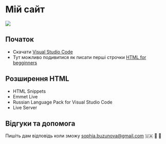# Мій сайт
![](https://i2.wp.com/leblogducodeur.fr/wp-content/uploads/2019/06/Le-langage-HTML.png?fit=301%2C167&ssl=1)

## Початок
- Скачати [Visual Studio Code](https://code.visualstudio.com)
- Тут можливо подивитися як писати перші строчки [HTML for begginners](https://www.freecodecamp.org/news/html-basics-for-beginners/)

## Розширення HTML
- HTML Snippets
- Emmet Live
- Russian Language Pack for Visual Studio Code
- Live Server

## Відгуки та допомога
Пишіть дам відповідь коли зможу sophia.buzunova@gmail.com 🇺🇦 👾 🦊
